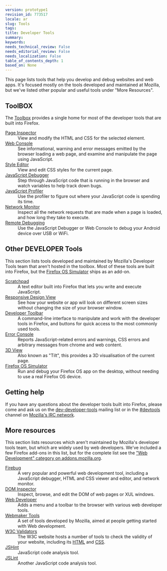 ```yaml
---
version: prototype1
revision_id: 773517
locale: ar
slug: Tools
tags: 
title: Developer Tools
summary: 
keywords: 
needs_technical_review: False
needs_editorial_review: False
needs_localization: False
table_of_contents_depth: 1
based_on: None
---
```

<p>This page lists tools that help you develop and debug websites and web apps. It's focused mostly on the tools developed and maintained at Mozilla, but we've listed other popular and useful tools under "More Resources".</p>
<div class="cleared topicpage-table">
  <div class="section">
    <h2 class="Documentation" id="Documentation" name="Documentation">ToolBOX</h2>
    <p>The <a href="/en-US/docs/Tools/Toolbox" title="/en-US/docs/Tools/Toolbox">Toolbox</a> provides a single home for most of the developer tools that are built into Firefox.</p>
    <dl>
      <dt>
        <a href="/en-US/docs/Tools/Page_Inspector" title="Tools/Page_Inspector">Page Inspector</a></dt>
      <dd>
        View and modify the HTML and CSS for the selected element.</dd>
      <dt>
        <a href="/en-US/docs/Tools/Web_Console" title="Tools/Web_Console">Web Console </a></dt>
      <dd>
        See informational, warning and error messages emitted by the browser loading a web page, and examine and manipulate the page using JavaScript.</dd>
      <dt>
        <a href="/en-US/docs/Tools/Style_Editor" title="Tools/Style_Editor">Style Editor</a></dt>
      <dd>
        View and edit CSS styles for the current page.</dd>
      <dt>
        <a href="/en-US/docs/Tools/Debugger" title="Tools/Debugger">JavaScript Debugger</a></dt>
      <dd>
        Step through JavaScript code that is running in the browser and watch variables to help track down bugs.</dd>
      <dt>
        <a href="/en-US/docs/Tools/Profiler" title="Tools/Profiler">JavaScript Profiler</a></dt>
      <dd>
        Use the profiler to figure out where your JavaScript code is spending its time.</dd>
      <dt>
        <a href="/en-US/docs/Tools/Network_Monitor" title="Tools/Network_Monitor">Network Monitor</a></dt>
      <dd>
        Inspect all the network requests that are made when a page is loaded, and how long they take to execute.</dd>
      <dt>
        <a href="/en-US/docs/Tools/Remote_Debugging" title="Tools/Remote_Debugging">Remote Debugging</a></dt>
      <dd>
        Use the JavaScript Debugger or Web Console to debug your Android device over USB or WiFi.</dd>
    </dl>
    <h2 class="Documentation" id="Documentation" name="Documentation">Other DEVELOPER Tools</h2>
    <p>This section lists tools developed and maintained by Mozilla's Developer Tools team that aren't hosted in the toolbox. Most of these tools are built into Firefox, but the <a href="/en-US/docs/Tools/Firefox_OS_Simulator" title="/en-US/docs/Tools/Firefox_OS_Simulator">Firefox OS Simulator</a> ships as an add-on.</p>
    <dl>
      <dt>
        <a href="/en-US/docs/Tools/Scratchpad" title="Tools/Scratchpad">Scratchpad</a></dt>
      <dd>
        A text editor built into Firefox that lets you write and execute JavaScript.</dd>
      <dt>
        <a href="/en-us/docs/Tools/Responsive_Design_View" title="/en-us/docs/Tools/Responsive_Design_View">Responsive Design View</a></dt>
      <dd>
        See how your website or app will look on different screen sizes without changing the size of your browser window.</dd>
      <dt>
        <a href="https://developer.mozilla.org/en-US/docs/Tools/GCLI" title="en/Tools/GCLI">Developer Toolbar</a></dt>
      <dd>
        A command-line interface to manipulate and work with the developer tools in Firefox, and buttons for quick access to the most commonly used tools.</dd>
      <dt>
        <a href="https://developer.mozilla.org/en-US/docs/Error_Console" title="en/Error_Console">Error Console</a></dt>
      <dd>
        Reports JavaScript-related errors and warnings, CSS errors and arbitrary messages from chrome and web content.</dd>
      <dt>
        <a href="/en-US/docs/Tools/3D_View" title="Tools/3D_View">3D View</a></dt>
      <dd>
        Also known as "Tilt", this provides a 3D visualisation of the current page.</dd>
      <dt>
        <a href="/en-US/docs/Tools/Firefox_OS_Simulator" title="Tools/Firefox_OS_Simulator">Firefox OS Simulator</a></dt>
      <dd>
        Run and debug your Firefox OS app on the desktop, without needing to use a real Firefox OS device.</dd>
    </dl>
  </div>
  <div class="section">
    <h2 class="Community" id="Community" name="Community">Getting help</h2>
    <p>If you have any questions about the developer tools built into Firefox, please come and ask us on the <a href="https://lists.mozilla.org/listinfo/dev-developer-tools" title="https://lists.mozilla.org/listinfo/dev-developer-tools">dev-developer-tools</a> mailing list or in the <a href="http://mibbit.com/?channel=%23devtools&amp;server=irc.mozilla.org">#devtools</a> channel on <a href="http://irc.mozilla.org/">Mozilla's IRC network</a>.</p>
    <h2 class="Related_Topics" id="Related_Topics" name="Related_Topics">More resources</h2>
    <p>This section lists resources which aren't maintained by Mozilla's developer tools team, but which are widely used by web developers. We've included a few Firefox add-ons in this list, but for the complete list see the <a href="https://addons.mozilla.org/en-US/firefox/extensions/web-development/" title="https://addons.mozilla.org/en-US/firefox/extensions/web-development/">"Web Development" category on addons.mozilla.org</a>.</p>
    <dl>
      <dt>
        <a href="https://www.getfirebug.com/" title="Firebug">Firebug</a></dt>
      <dd>
        A very popular and powerful web development tool, including a JavaScript debugger, HTML and CSS viewer and editor, and network monitor.</dd>
      <dt>
        <a href="https://developer.mozilla.org/en-US/docs/DOM_Inspector" title="DOM_Inspector">DOM Inspector</a></dt>
      <dd>
        Inspect, browse, and edit the DOM of web pages or XUL windows.</dd>
      <dt>
        <a href="https://addons.mozilla.org/en-US/firefox/addon/web-developer/" title="Web-Developer">Web Developer</a></dt>
      <dd>
        Adds a menu and a toolbar to the browser with various web developer tools.</dd>
      <dt>
        <a href="https://webmaker.org/en-US/tools/" title="https://webmaker.org/en-US/tools/">Webmaker Tools</a></dt>
      <dd>
        A set of tools developed by Mozilla, aimed at people getting started with Web development.</dd>
      <dt>
        <a href="http://www.w3.org/Status.html" title="W3C">W3C Validators</a></dt>
      <dd>
        The W3C website hosts a number of tools to check the validity of your website, including its <a href="http://validator.w3.org/" title="http://validator.w3.org/">HTML</a> and <a href="http://jigsaw.w3.org/css-validator/" title="http://jigsaw.w3.org/css-validator/">CSS</a>.</dd>
      <dt>
        <a href="http://www.jshint.com/" title="JSHint">JSHint</a></dt>
      <dd>
        JavaScript code analysis tool.</dd>
      <dt>
        <a href="http://www.jslint.com/" title="JSLint">JSLint</a></dt>
      <dd>
        Another JavaScript code analysis tool.</dd>
    </dl>
    <p> </p>
  </div>
</div>
<p> </p>

